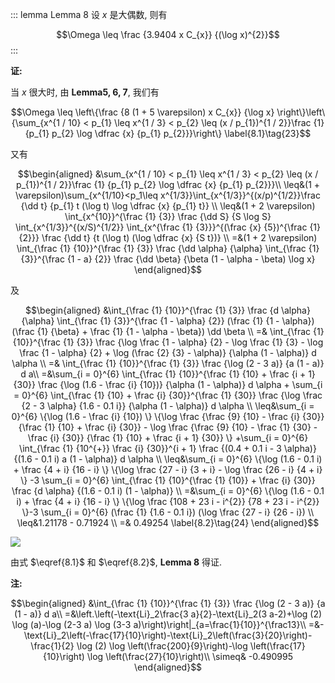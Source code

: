 ::: lemma Lemma 8
设 $x$ 是大偶数, 则有

$$\Omega \leq \frac {3.9404 x C_{x}} {(\log x)^{2}}$$
:::

**证:**

当 $x$ 很大时, 由 **Lemma5, 6, 7**, 我们有

$$\Omega \leq \left\{\frac {8 (1 + 5 \varepsilon) x C_{x}} {\log x} \right\}\left\{\sum_{x^{1 / 10} < p_{1} \leq x^{1 / 3} < p_{2} \leq (x / p_{1})^{1 / 2}}\frac {1} {p_{1} p_{2} \log \dfrac {x} {p_{1} p_{2}}}\right\}
\label{8.1}\tag{23}$$

又有

$$\begin{aligned}
&\sum_{x^{1 / 10} < p_{1} \leq x^{1 / 3} < p_{2} \leq (x / p_{1})^{1 / 2}}\frac {1} {p_{1} p_{2} \log \dfrac {x} {p_{1} p_{2}}}\\
\leq&(1 + \varepsilon)\sum_{x^{1/10}<p_1\leq x^{1/3}}\int_{x^{1/3}}^{(x/p)^{1/2}}\frac {\dd t} {p_{1} t (\log t) \log \dfrac {x} {p_{1} t}} \\
\leq&(1 + 2 \varepsilon) \int_{x^{10}}^{\frac {1} {3}} \frac {\dd S} {S \log S} \int_{x^{1/3}}^{(x/S)^{1/2}} \int_{x^{\frac {1} {3}}}^{(\frac {x} {5})^{\frac {1} {2}}} \frac {\dd t} {t (\log t) (\log \dfrac {x} {S t})} \\
=&(1 + 2 \varepsilon) \int_{\frac {1} {10}}^{\frac {1} {3}} \frac {\dd \alpha} {\alpha} \int_{\frac {1} {3}}^{\frac {1 - a} {2}} \frac {\dd \beta} {\beta (1 - \alpha - \beta) \log x}
\end{aligned}$$

及

$$\begin{aligned}
&\int_{\frac {1} {10}}^{\frac {1} {3}} \frac {d \alpha} {\alpha} \int_{\frac {1} {3}}^{\frac {1 - \alpha} {2}} (\frac {1} {1 - \alpha}) (\frac {1} {\beta} + \frac {1} {1 - \alpha - \beta}) \dd \beta \\
=& \int_{\frac {1} {10}}^{\frac {1} {3}} \frac {\log \frac {1 - \alpha} {2} - \log \frac {1} {3} - \log \frac {1 - \alpha} {2} + \log (\frac {2} {3} - \alpha)} {\alpha (1 - \alpha)} d \alpha \\
=& \int_{\frac {1} {10}}^{\frac {1} {3}} \frac {\log (2 - 3 a)} {a (1 - a)} d a\\
=&\sum_{i = 0}^{6} \int_{\frac {1} {10}}^{\frac {1} {10} + \frac {i + 1} {30}} \frac {\log (1.6 - \frac {i} {10})} {\alpha (1 - \alpha)} d \alpha + \sum_{i = 0}^{6} \int_{\frac {1} {10} + \frac {i} {30}}^{\frac {1} {30}} \frac {\log \frac {2 - 3 \alpha} {1.6 - 0.1 i}} {\alpha (1 - \alpha)} d \alpha \\
\leq&\sum_{i = 0}^{6} \{\log (1.6 - \frac {i} {10}) \} \{\log \frac {\frac {9} {10} - \frac {i} {30}} {\frac {1} {10} + \frac {i} {30}} - \log \frac {\frac {9} {10} - \frac {1} {30} - \frac {i} {30}} {\frac {1} {10} + \frac {i + 1} {30}} \} +\sum_{i = 0}^{6} \int_{\frac {1} {10^{+}} \frac {i} {30}}^{i + 1} \frac {(0.4 + 0.1 i - 3 \alpha)} {(1.6 - 0.1 i) a (1 - \alpha)} d \alpha \\
\leq&\sum_{i = 0}^{6} \{\log (1.6 - 0.1 i) + \frac {4 + i} {16 - i} \} \{\log \frac {27 - i} {3 + i} - \log \frac {26 - i} {4 + i} \} -3 \sum_{i = 0}^{6} \int_{\frac {1} {10}^{\frac {1} {10}} + \frac {i} {30}} \frac {d \alpha} {(1.6 - 0.1 i) (1 - \alpha)} \\
=&\sum_{i = 0}^{6} \{\log (1.6 - 0.1 i) + \frac {4 + i} {16 - i} \} \{\log \frac {108 + 23 i - i^{2}} {78 + 23 i - i^{2}} \}-3 \sum_{i = 0}^{6} (\frac {1} {1.6 - 0.1 i}) (\log \frac {27 - i} {26 - i}) \\
\leq&1.21178 - 0.71924 \\
=& 0.49254
\label{8.2}\tag{24}
\end{aligned}$$

![](./Lemma8/20190105085346428.png)

由式 $\eqref{8.1}$ 和 $\eqref{8.2}$, **Lemma 8** 得证.

**注:**

$$\begin{aligned}
&\int_{\frac {1} {10}}^{\frac {1} {3}} \frac {\log (2 - 3 a)} {a (1 - a)} d a\\
=&\left.\left(-\text{Li}_2\frac{3 a}{2}-\text{Li}_2(3 a-2)+\log (2) \log (a)-\log (2-3 a) \log (3-3 a)\right)\right|_{a=\frac{1}{10}}^{\frac13}\\
=&-\text{Li}_2\left(-\frac{17}{10}\right)-\text{Li}_2\left(\frac{3}{20}\right)-\frac{1}{2} \log (2) \log \left(\frac{200}{9}\right)-\log \left(\frac{17}{10}\right) \log \left(\frac{27}{10}\right)\\
\simeq& -0.490995
\end{aligned}$$